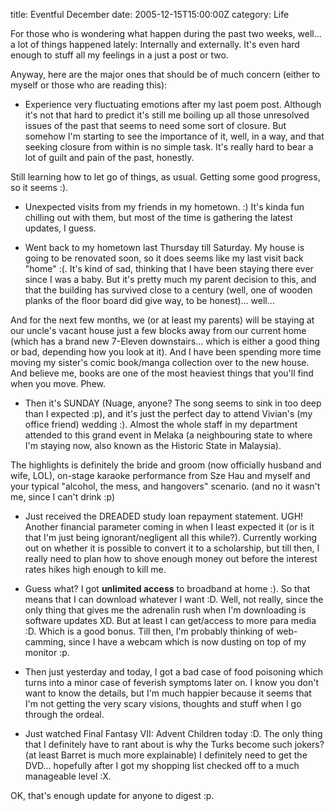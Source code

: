 title: Eventful December
date: 2005-12-15T15:00:00Z
category: Life

For those who is wondering what happen during the past two weeks, well… a lot of things happened lately: Internally and externally. It's even hard enough to stuff all my feelings in a just a post or two.

Anyway, here are the major ones that should be of much concern (either to myself or those who are reading this):
- Experience very fluctuating emotions after my last poem post. Although it's not that hard to predict it's still me boiling up all those unresolved issues of the past that seems to need some sort of closure. But somehow I'm starting to see the importance of it, well, in a way, and that seeking closure from within is no simple task. It's really hard to bear a lot of guilt and pain of the past, honestly.

Still learning how to let go of things, as usual. Getting some good progress, so it seems :).

- Unexpected visits from my friends in my hometown. :) It's kinda fun chilling out with them, but most of the time is gathering the latest updates, I guess.

- Went back to my hometown last Thursday till Saturday. My house is going to be renovated soon, so it does seems like my last visit back "home" :(. It's kind of sad, thinking that I have been staying there ever since I was a baby. But it's pretty much my parent decision to this, and that the building has survived close to a century (well, one of wooden planks of the floor board did give way, to be honest)… well…

And for the next few months, we (or at least my parents) will be staying at our uncle's vacant house just a few blocks away from our current home (which has a brand new 7-Eleven downstairs… which is either a good thing or bad, depending how you look at it). And I have been spending more time moving my sister's comic book/manga collection over to the new house. And believe me, books are one of the most heaviest things that you'll find when you move. Phew.

- Then it's SUNDAY (Nuage, anyone? The song seems to sink in too deep than I expected :p), and it's just the perfect day to attend Vivian's (my office friend) wedding :). Almost the whole staff in my department attended to this grand event in Melaka (a neighbouring state to where I'm staying now, also known as the Historic State in Malaysia).

The highlights is definitely the bride and groom (now officially husband and wife, LOL), on-stage karaoke performance from Sze Hau and myself and your typical "alcohol, the mess, and hangovers" scenario. (and no it wasn't me, since I can't drink :p)

- Just received the DREADED study loan repayment statement. UGH! Another financial parameter coming in when I least expected it (or is it that I'm just being ignorant/negligent all this while?). Currently working out on whether it is possible to convert it to a scholarship, but till then, I really need to plan how to shove enough money out before the interest rates hikes high enough to kill me.

- Guess what? I got **unlimited access** to broadband at home :). So that means that I can download whatever I want :D. Well, not really, since the only thing that gives me the adrenalin rush when I'm downloading is software updates XD. But at least I can get/access to more para media :D. Which is a good bonus. Till then, I'm probably thinking of web-camming, since I have a webcam which is now dusting on top of my monitor :p.

- Then just yesterday and today, I got a bad case of food poisoning which turns into a minor case of feverish symptoms later on. I know you don't want to know the details, but I'm much happier because it seems that I'm not getting the very scary visions, thoughts and stuff when I go through the ordeal.

- Just watched Final Fantasy VII: Advent Children today :D. The only thing that I definitely have to rant about is why the Turks become such jokers? (at least Barret is much more explainable) I definitely need to get the DVD… hopefully after I got my shopping list checked off to a much manageable level :X.

OK, that's enough update for anyone to digest :p.
